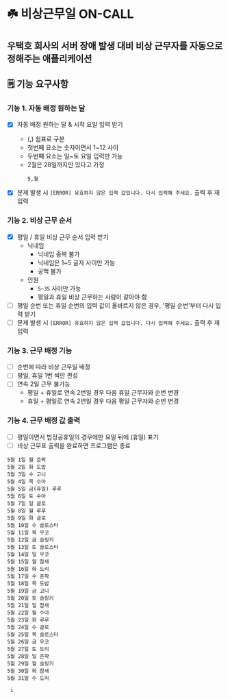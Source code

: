 # ☘️ 비상근무일 ON-CALL

## 우택호 회사의 서버 장애 발생 대비 비상 근무자를 자동으로 정해주는 애플리케이션

## 🗒 기능 요구사항

### 기능 1. 자동 배정 원하는 달

- [X] 자동 배정 원하는 달 & 시작 요일 입력 받기 
  - (,) 쉼표로 구분
  - 첫번째 요소는 숫자이면서 1~12 사이
  - 두번째 요소는 일~토 요일 입력만 가능
  - 2월은 28일까지만 있다고 가정
      ```
     5,월
     ```

- [X] 문제 발생 시 `[ERROR] 유효하지 않은 입력 값입니다. 다시 입력해 주세요.` 출력 후 재입력

### 기능 2. 비상 근무 순서

- [X] 평일 / 휴일 비상 근무 순서 입력 받기
  - 닉네임
      - 닉네임 중복 불가
      - 닉네임은 1~5 글자 사이만 가능
      - 공백 불가
  - 인원
    - `5~35` 사이만 가능
    - 평일과 휴일 비상 근무하는 사람이 같아야 함
- [ ] 평일 순번 또는 휴일 순번의 입력 값이 올바르지 않은 경우, '평일 순번'부터 다시 입력 받기
- [ ] 문제 발생 시 `[ERROR] 유효하지 않은 입력 값입니다. 다시 입력해 주세요.` 출력 후 재입력

### 기능 3. 근무 배정 기능
- [ ] 순번에 따라 비상 근무일 배정
- [ ] 평일, 휴일 1번 씩만 편성
- [ ] 연속 2일 근무 불가능
  - 평일 + 휴일로 연속 2번일 경우 다음 휴일 근무자와 순번 변경
  - 휴일 + 평일로 연속 2번일 경우 다음 평일 근무자와 순번 변경

### 기능 4. 근무 배정 값 출력
- [ ] 평일이면서 법정공휴일의 경우에만 요일 뒤에 (휴일) 표기
- [ ] 비상 근무표 출력을 완료하면 프로그램은 종료
```aiignore
5월 1일 월 준팍
5월 2일 화 도밥
5월 3일 수 고니
5월 4일 목 수아
5월 5일 금(휴일) 루루
5월 6일 토 수아
5월 7일 일 글로
5월 8일 월 루루
5월 9일 화 글로
5월 10일 수 솔로스타
5월 11일 목 우코
5월 12일 금 슬링키
5월 13일 토 솔로스타
5월 14일 일 우코
5월 15일 월 참새
5월 16일 화 도리
5월 17일 수 준팍
5월 18일 목 도밥
5월 19일 금 고니
5월 20일 토 슬링키
5월 21일 일 참새
5월 22일 월 수아
5월 23일 화 루루
5월 24일 수 글로
5월 25일 목 솔로스타
5월 26일 금 우코
5월 27일 토 도리
5월 28일 일 준팍
5월 29일 월 슬링키
5월 30일 화 참새
5월 31일 수 도리
```
     i